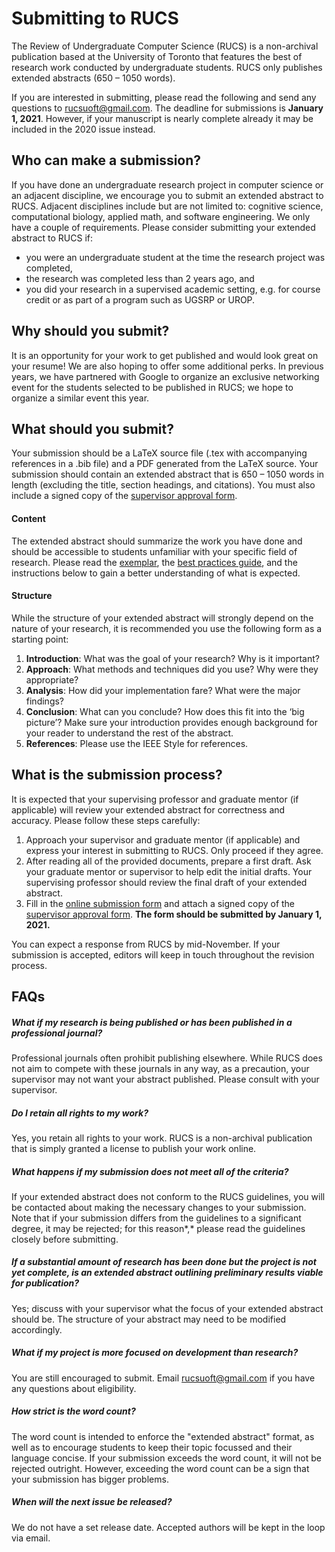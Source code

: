 # Submitting to RUCS 

The Review of Undergraduate Computer Science (RUCS) is a non-archival publication based at the University of Toronto that features the best of research work conducted by undergraduate students. RUCS only publishes extended abstracts (650 – 1050 words). 

If you are interested in submitting, please read the following and send any questions to [rucsuoft@gmail.com](mailto:rucsuoft@gmail.com). The deadline for submissions is **January 1, 2021**. However, if your manuscript is nearly complete already it may be included in the 2020 issue instead.  

## Who can make a submission? 

If you have done an undergraduate research project in computer science or an adjacent discipline, we encourage you to submit an extended abstract to RUCS. Adjacent disciplines include but are not limited to: cognitive science, computational biology, applied math, and software engineering. We only have a couple of requirements. Please consider submitting your extended abstract to RUCS if:

- you were an undergraduate student at the time the research project was completed,
- the research was completed less than 2 years ago, and 
- you did your research in a supervised academic setting, e.g. for course credit or as part of a program such as UGSRP or UROP.

## Why should you submit? 

It is an opportunity for your work to get published and would look great on your resume! We are also hoping to offer some additional perks. In previous years, we have partnered with Google to organize an exclusive networking event for the students selected to be published in RUCS; we hope to organize a similar event this year. 

## What should you submit? 

Your submission should be a LaTeX source file (.tex with accompanying references in a .bib file) and a PDF generated from the LaTeX source. Your submission should contain an extended abstract that is 650 – 1050 words in length (excluding the title, section headings, and citations). You must also include a signed copy of the [supervisor approval form](http://rucs.ca/assets/info/Supervisor-Approval.pdf). 

#### Content 

The extended abstract should summarize the work you have done and should be accessible to students unfamiliar with your specific field of research. Please read the [exemplar](http://rucs.ca/assets/info/Extended-Abstract-Exemplar.pdf), the [best practices guide](http://rucs.ca/assets/info/RUCS-Best-Practices-Guide.pdf), and the instructions below to gain a better understanding of what is expected. 

#### Structure

While the structure of your extended abstract will strongly depend on the nature of your research, it is recommended you use the following form as a starting point: 

1. **Introduction**: What was the goal of your research? Why is it important? 
2. **Approach**: What methods and techniques did you use? Why were they appropriate? 
3. **Analysis**: How did your implementation fare? What were the major findings? 
4. **Conclusion**: What can you conclude? How does this fit into the ‘big picture’? Make sure your introduction provides enough background for your reader to understand the rest of the abstract.
5. **References**: Please use the IEEE Style for references. 

## What is the submission process? 

It is expected that your supervising professor and graduate mentor (if applicable) will review your extended abstract for correctness and accuracy.  Please follow these steps carefully:

1. Approach your supervisor and graduate mentor (if applicable) and express your interest in submitting to RUCS.  Only proceed if they agree.
2. After reading all of the provided documents, prepare a first draft.  Ask your graduate mentor or supervisor to help edit the initial drafts. Your supervising professor should review the final draft of your extended abstract.  
3. Fill in the [online submission form](https://forms.gle/NYi6JYg3C1YZLEdt5) and attach a signed copy of the [supervisor approval form](http://rucs.ca/assets/info/Supervisor-Approval.pdf).  **The form should be submitted by January 1, 2021.**

You can expect a response from RUCS by mid-November. If your submission is accepted, editors will keep in touch throughout the revision process.

## FAQs 

##### What if my research is being published or has been published in a professional journal?

Professional journals often prohibit publishing elsewhere.  While RUCS does not aim to compete with these journals in any way, as a precaution, your supervisor may not want your abstract published. Please consult with your supervisor. 

##### Do I retain all rights to my work?

Yes, you retain all rights to your work.  RUCS is a non-archival publication that is simply granted a license to publish your work online.

##### What happens if my submission does not meet all of the criteria?

If your extended abstract does not conform to the RUCS guidelines, you will be contacted about making the necessary changes to your submission.  Note that if your submission differs from the guidelines to a significant degree, it may be rejected; for this reason*,* please read the guidelines closely before submitting.

##### If a substantial amount of research has been done but the project is not yet complete, is an extended abstract outlining preliminary results viable for publication?

Yes; discuss with your supervisor what the focus of your extended abstract should be.  The structure of your abstract may need to be modified accordingly. 

##### What if my project is more focused on development than research? 

You are still encouraged to submit. Email [rucsuoft@gmail.com](mailto:rucsuoft@gmail.com) if you have any questions about eligibility. 

##### How strict is the word count? 

The word count is intended to enforce the "extended abstract" format, as well as to encourage students to keep their topic focussed and their language concise. If your submission exceeds the word count, it will not be rejected outright. However, exceeding the word count can be a sign that your submission has bigger problems. 

##### When will the next issue be released? 

We do not have a set release date. Accepted authors will be kept in the loop via email. 
